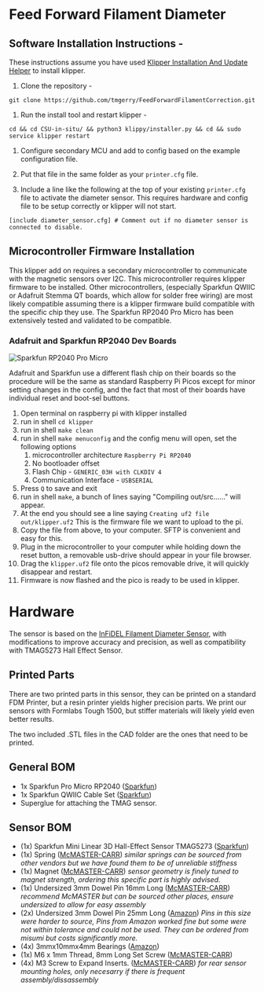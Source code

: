 # Feed Forward Filament Diameter

## Software Installation Instructions - 

These instructions assume you have used [Klipper Installation And Update Helper](https://github.com/dw-0/kiauh) to install klipper.

1. Clone the repository -
```
git clone https://github.com/tmgerry/FeedForwardFilamentCorrection.git
```

1. Run the install tool and restart klipper - 
```
cd && cd CSU-in-situ/ && python3 klippy/installer.py && cd && sudo service klipper restart
```

1. Configure secondary MCU and add to config based on the example configuration file.

1. Put that file in the same folder as your `printer.cfg` file.

1. Include a line like the following at the top of your existing `printer.cfg` file to activate the diameter sensor. This requires hardware and config file to be setup correctly or klipper will not start.
```
[include diameter_sensor.cfg] # Comment out if no diameter sensor is connected to disable.
```

## Microcontroller Firmware Installation

This klipper add on requires a secondary microcontroller to communicate with the magnetic sensors over I2C. This microcontroller requires klipper firmware to be installed. Other microcontrollers, (especially Sparkfun QWIIC or Adafruit Stemma QT boards, which allow for solder free wiring) are most likely compatible assuming there is a klipper firmware build compatible with the specific chip they use. The Sparkfun RP2040 Pro Micro has been extensively tested and validated to be compatible.

### Adafruit and Sparkfun RP2040 Dev Boards

![Sparkfun RP2040 Pro Micro](https://www.sparkfun.com/media/catalog/product/cache/a793f13fd3d678cea13d28206895ba0c/1/8/18288-SparkFun_Pro_Micro_-_RP2040-01.jpg)

Adafruit and Sparkfun use a different flash chip on their boards so the procedure will be the same as standard Raspberry Pi Picos except for minor setting changes in the config, and the fact that most of their boards have individual reset and boot-sel buttons.

1. Open terminal on raspberry pi with klipper installed
1. run in shell `cd klipper`
1. run in shell `make clean`
1. run in shell `make menuconfig` and the config menu will open, set the following options
   1. microcontroller architecture `Raspberry Pi RP2040`
   1. No bootloader offset
   1. Flash Chip - `GENERIC_03H with CLKDIV 4`
   1. Communication Interface - `USBSERIAL`
1. Press `Q` to save and exit
1. run in shell `make`, a bunch of lines saying "Compiling out/src......" will appear.
1. At the end you should see a line saying `Creating uf2 file out/klipper.uf2` This is the firmware file we want to upload to the pi.
1. Copy the file from above, to your computer. SFTP is convenient and easy for this.
1. Plug in the microcontroller to your computer while holding down the reset button, a removable usb-drive should appear in your file browser.
1. Drag the `klipper.uf2` file onto the picos removable drive, it will quickly disappear and restart.
1. Firmware is now flashed and the pico is ready to be used in klipper.


# Hardware

The sensor is based on the [InFiDEL Filament Diameter Sensor](https://www.printables.com/model/57154-infidel-inline-filament-diameter-estimator-lowcost), with modifications to improve accuracy and precision, as well as compatibility with TMAG5273 Hall Effect Sensor.

## Printed Parts

There are two printed parts in this sensor, they can be printed on a standard FDM Printer, but a resin printer yields higher precision parts. We print our sensors with Formlabs Tough 1500, but stiffer materials will likely yield even better results.

The two included .STL files in the CAD folder are the ones that need to be printed.

## General BOM

* 1x Sparkfun Pro Micro RP2040 ([Sparkfun](https://www.sparkfun.com/sparkfun-pro-micro-rp2040.html))
* 1x Sparkfun QWIIC Cable Set ([Sparkfun](https://www.sparkfun.com/sparkfun-qwiic-cable-kit.html))
* Superglue for attaching the TMAG sensor.


## Sensor BOM

* (1x) Sparkfun Mini Linear 3D Hall-Effect Sensor TMAG5273 ([Sparkfun](https://www.sparkfun.com/sparkfun-mini-linear-3d-hall-effect-sensor-tmag5273-qwiic.html))
* (1x) Spring ([McMASTER-CARR](https://www.mcmaster.com/9657K629/)) *similar springs can be sourced from other vendors but we have found them to be of unreliable stiffness*
* (1x) Magnet ([McMASTER-CARR](https://www.mcmaster.com/5862K138/)) *sensor geometry is finely tuned to magnet strength, ordering this specific part is highly advised.*
* (1x) Undersized 3mm Dowel Pin 16mm Long ([McMASTER-CARR](https://www.mcmaster.com/97049A329/)) *recommend McMASTER but can be sourced other places, ensure undersized to allow for easy assembly*
* (2x) Undersized 3mm Dowel Pin 25mm Long ([Amazon](https://www.amazon.com/uxcell-Stainless-Support-Fasten-Elements/dp/B07M63LMCM?s=industrial)) *Pins in this size were harder to source, Pins from Amazon worked fine but some were not within tolerance and could not be used. They can be ordered from misumi but costs significantly more.*
* (4x) 3mmx10mmx4mm Bearings ([Amazon](https://www.amazon.com/dp/B07FW389P1?_encoding=UTF8&ref_=cm_sw_r_ud_dp_GC7XPF5W3NQKGKW1RP3B&th=1))
* (1x) M6 x 1mm Thread, 8mm Long Set Screw ([McMASTER-CARR](https://www.mcmaster.com/92605A127/))
* (4x) M3 Screw to Expand Inserts. ([McMASTER-CARR](https://www.mcmaster.com/94510A030/)) *for rear sensor mounting holes, only necesarry if there is frequent assembly/dissassembly*


